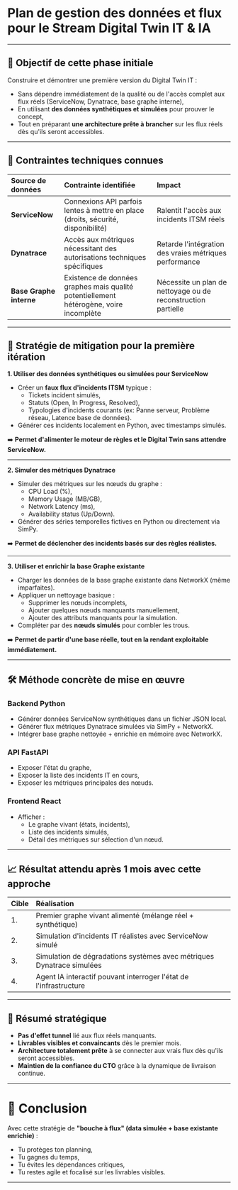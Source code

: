 # Plan de gestion des données et flux pour le Stream Digital Twin IT & IA

---

## 🎯 Objectif de cette phase initiale

Construire et démontrer une première version du Digital Twin IT :
- Sans dépendre immédiatement de la qualité ou de l'accès complet aux flux réels (ServiceNow, Dynatrace, base graphe interne),
- En utilisant **des données synthétiques et simulées** pour prouver le concept,
- Tout en préparant **une architecture prête à brancher** sur les flux réels dès qu'ils seront accessibles.

---

## 🧠 Contraintes techniques connues

| Source de données | Contrainte identifiée | Impact |
|:------------------|:----------------------|:-------|
| **ServiceNow** | Connexions API parfois lentes à mettre en place (droits, sécurité, disponibilité) | Ralentit l'accès aux incidents ITSM réels |
| **Dynatrace** | Accès aux métriques nécessitant des autorisations techniques spécifiques | Retarde l'intégration des vraies métriques performance |
| **Base Graphe interne** | Existence de données graphes mais qualité potentiellement hétérogène, voire incomplète | Nécessite un plan de nettoyage ou de reconstruction partielle |

---

## 🚩 Stratégie de mitigation pour la première itération

**1. Utiliser des données synthétiques ou simulées pour ServiceNow**

- Créer un **faux flux d'incidents ITSM** typique :
  - Tickets incident simulés,
  - Statuts (Open, In Progress, Resolved),
  - Typologies d'incidents courants (ex: Panne serveur, Problème réseau, Latence base de données).
- Générer ces incidents localement en Python, avec timestamps simulés.

➡️ **Permet d'alimenter le moteur de règles et le Digital Twin sans attendre ServiceNow.**

---

**2. Simuler des métriques Dynatrace**

- Simuler des métriques sur les nœuds du graphe :
  - CPU Load (%),
  - Memory Usage (MB/GB),
  - Network Latency (ms),
  - Availability status (Up/Down).
- Générer des séries temporelles fictives en Python ou directement via SimPy.

➡️ **Permet de déclencher des incidents basés sur des règles réalistes.**

---

**3. Utiliser et enrichir la base Graphe existante**

- Charger les données de la base graphe existante dans NetworkX (même imparfaites).
- Appliquer un nettoyage basique :
  - Supprimer les nœuds incomplets,
  - Ajouter quelques nœuds manquants manuellement,
  - Ajouter des attributs manquants pour la simulation.
- Compléter par des **nœuds simulés** pour combler les trous.

➡️ **Permet de partir d'une base réelle, tout en la rendant exploitable immédiatement.**

---

## 🛠 Méthode concrète de mise en œuvre

### Backend Python

- Générer données ServiceNow synthétiques dans un fichier JSON local.
- Générer flux métriques Dynatrace simulées via SimPy + NetworkX.
- Intégrer base graphe nettoyée + enrichie en mémoire avec NetworkX.

### API FastAPI

- Exposer l'état du graphe,
- Exposer la liste des incidents IT en cours,
- Exposer les métriques principales des nœuds.

### Frontend React

- Afficher :
  - Le graphe vivant (états, incidents),
  - Liste des incidents simulés,
  - Détail des métriques sur sélection d'un nœud.

---

## 📈 Résultat attendu après 1 mois avec cette approche

| Cible | Réalisation |
|:------|:------------|
| 1. | Premier graphe vivant alimenté (mélange réel + synthétique) |
| 2. | Simulation d'incidents IT réalistes avec ServiceNow simulé |
| 3. | Simulation de dégradations systèmes avec métriques Dynatrace simulées |
| 4. | Agent IA interactif pouvant interroger l'état de l'infrastructure |

---

## 📣 Résumé stratégique

- **Pas d'effet tunnel** lié aux flux réels manquants.
- **Livrables visibles et convaincants** dès le premier mois.
- **Architecture totalement prête** à se connecter aux vrais flux dès qu'ils seront accessibles.
- **Maintien de la confiance du CTO** grâce à la dynamique de livraison continue.

---

# 🚀 Conclusion

Avec cette stratégie de **"bouche à flux" (data simulée + base existante enrichie)** :
- Tu protèges ton planning,
- Tu gagnes du temps,
- Tu évites les dépendances critiques,
- Tu restes agile et focalisé sur les livrables visibles.

---